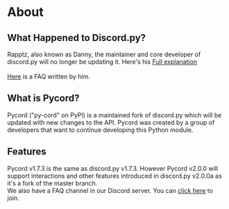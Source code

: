# About
## What Happened to Discord.py?
Rapptz, also known as Danny, the maintainer and core developer of discord.py will no longer be updating it. Here's his [Full explanation](https://gist.github.com/Rapptz/4a2f62751b9600a31a0d3c78100287f1)              
</br>
[Here](https://gist.github.com/Rapptz/4a2f62751b9600a31a0d3c78100287f1#FAQ) is a FAQ written by him.

## What is Pycord?
Pycord ("py-cord" on PyPI) is a maintained fork of discord.py which will be updated with new changes to the API. Pycord was created by a group of developers that want to continue developing this Python module.

## Features
Pycord v1.7.3 is the same as discord.py v1.7.3. However Pycord v2.0.0 will support interactions and other features introduced in discord.py v2.0.0a as it's a fork of the master branch. <br>
We also have a FAQ channel in our Discord server. You can [click here](https://discord.gg/pycord) to join.
